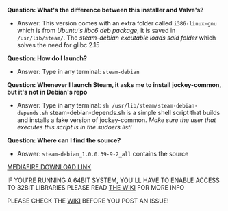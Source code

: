 **Question: What's the difference between this installer and Valve's?**

* Answer: This version comes with an extra folder called `i386-linux-gnu` which is from *Ubuntu's libc6 deb package*, it is saved in `/usr/lib/steam/`. The *steam-debian excutable loads said folder* which solves the need for glibc 2.15

**Question: How do I launch?**

* Answer: Type in any terminal: `steam-debian`

**Question: Whenever I launch Steam, it asks me to install jockey-common, but it's not in Debian's repo**

* Answer: Type in any terminal: `sh /usr/lib/steam/steam-debian-depends.sh` steam-debian-depends.sh is a simple shell script that builds and installs a fake version of jockey-common. *Make sure the user that executes this script is in the sudoers list!*

**Question: Where can I find the source?**

* Answer: `steam-debian_1.0.0.39-9-2_all` contains the source

[MEDIAFIRE DOWNLOAD LINK](http://www.mediafire.com/?h1cc1heaxtc7j)

IF YOU'RE RUNNING A 64BIT SYSTEM, YOU'LL HAVE TO ENABLE ACCESS TO 32BIT LIBRARIES PLEASE READ [THE WIKI](https://github.com/GhostSquad57/Steam-Installer-for-Wheezy/wiki) FOR MORE INFO

PLEASE CHECK THE [WIKI](https://github.com/GhostSquad57/Steam-Installer-for-Wheezy/wiki) BEFORE YOU POST AN ISSUE!
